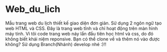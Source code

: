 # Web_du_lich
Mẫu trang web du lịch thiết kế giao diện đơn giản. Sử dụng 2 ngôn ngữ tạo web HTML và CSS. Đây là trang web tĩnh và chỉ hoạt động trên màn hình máy tính. Vì tôi code trang web náy lần đầu tiên học html và css, do đó không biết khái niệm reponsive. Bạn có thể clone về và thêm nó vào được không? Sử dụng Branch(Nhánh) develop nhé :)!!
